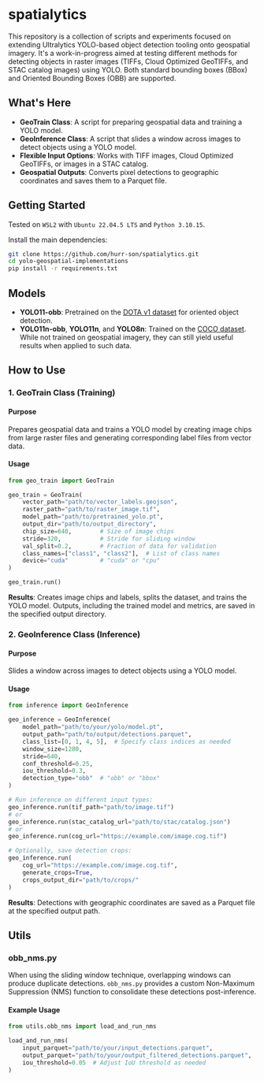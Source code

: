 # spatialytics

This repository is a collection of scripts and experiments focused on extending Ultralytics YOLO-based object detection tooling onto geospatial imagery. It's a work-in-progress aimed at testing different methods for detecting objects in raster images (TIFFs, Cloud Optimized GeoTIFFs, and STAC catalog images) using YOLO. Both standard bounding boxes (BBox) and Oriented Bounding Boxes (OBB) are supported.

## What's Here

- **GeoTrain Class**: A script for preparing geospatial data and training a YOLO model.
- **GeoInference Class**: A script that slides a window across images to detect objects using a YOLO model.
- **Flexible Input Options**: Works with TIFF images, Cloud Optimized GeoTIFFs, or images in a STAC catalog.
- **Geospatial Outputs**: Converts pixel detections to geographic coordinates and saves them to a Parquet file.

## Getting Started

Tested on `WSL2` with `Ubuntu 22.04.5 LTS` and `Python 3.10.15`.

Install the main dependencies:

```bash
git clone https://github.com/hurr-son/spatialytics.git
cd yolo-geospatial-implementations
pip install -r requirements.txt
```

## Models

- **YOLO11-obb**: Pretrained on the [DOTA v1 dataset](https://captain-whu.github.io/DOTA/index.html) for oriented object detection.
- **YOLO11n-obb**, **YOLO11n**, and **YOLO8n**: Trained on the [COCO dataset](https://cocodataset.org/#home). While not trained on geospatial imagery, they can still yield useful results when applied to such data.

## How to Use

### 1. GeoTrain Class (Training)

#### Purpose

Prepares geospatial data and trains a YOLO model by creating image chips from large raster files and generating corresponding label files from vector data.

#### Usage

```python
from geo_train import GeoTrain

geo_train = GeoTrain(
    vector_path="path/to/vector_labels.geojson",
    raster_path="path/to/raster_image.tif",
    model_path="path/to/pretrained_yolo.pt",
    output_dir="path/to/output_directory",
    chip_size=640,        # Size of image chips
    stride=320,           # Stride for sliding window
    val_split=0.2,        # Fraction of data for validation
    class_names=["class1", "class2"],  # List of class names
    device="cuda"         # "cuda" or "cpu"
)

geo_train.run()
```

**Results**: Creates image chips and labels, splits the dataset, and trains the YOLO model. Outputs, including the trained model and metrics, are saved in the specified output directory.

### 2. GeoInference Class (Inference)

#### Purpose

Slides a window across images to detect objects using a YOLO model.

#### Usage

```python
from inference import GeoInference

geo_inference = GeoInference(
    model_path="path/to/your/yolo/model.pt",
    output_path="path/to/output/detections.parquet",
    class_list=[0, 1, 4, 5],  # Specify class indices as needed
    window_size=1280,
    stride=640,
    conf_threshold=0.25,
    iou_threshold=0.3,
    detection_type="obb"  # "obb" or "bbox"
)

# Run inference on different input types:
geo_inference.run(tif_path="path/to/image.tif")
# or
geo_inference.run(stac_catalog_url="path/to/stac/catalog.json")
# or
geo_inference.run(cog_url="https://example.com/image.cog.tif")

# Optionally, save detection crops:
geo_inference.run(
    cog_url="https://example.com/image.cog.tif",
    generate_crops=True,
    crops_output_dir="path/to/crops/"
)
```

**Results**: Detections with geographic coordinates are saved as a Parquet file at the specified output path.

## Utils

### obb_nms.py

When using the sliding window technique, overlapping windows can produce duplicate detections. `obb_nms.py` provides a custom Non-Maximum Suppression (NMS) function to consolidate these detections post-inference.

#### Example Usage

```python
from utils.obb_nms import load_and_run_nms

load_and_run_nms(
    input_parquet="path/to/your/input_detections.parquet",
    output_parquet="path/to/your/output_filtered_detections.parquet",
    iou_threshold=0.05  # Adjust IoU threshold as needed
)
```
